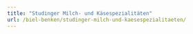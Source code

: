 ```yaml
---
title: "Studinger Milch- und Käsespezialitäten"
url: /biel-benken/studinger-milch-und-kaesespezialitaeten/
---
```

